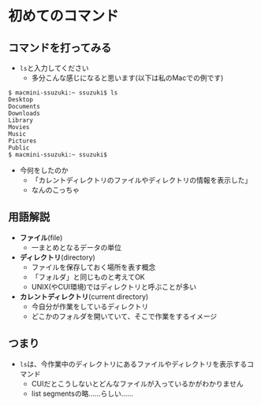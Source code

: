 初めてのコマンド
====

コマンドを打ってみる
----

* `ls`と入力してください
    * 多分こんな感じになると思います(以下は私のMacでの例です)

```
$ macmini-ssuzuki:~ ssuzuki$ ls
Desktop
Documents
Downloads
Library
Movies
Music
Pictures
Public
$ macmini-ssuzuki:~ ssuzuki$ 
```

* 今何をしたのか
    * 「カレントディレクトリのファイルやディレクトリの情報を表示した」
    * なんのこっちゃ

用語解説
----

* **ファイル**(file)
    * 一まとめとなるデータの単位
* **ディレクトリ**(directory)
    * ファイルを保存しておく場所を表す概念
    * 「フォルダ」と同じものと考えてOK
    * UNIX(やCUI環境)ではディレクトリと呼ぶことが多い
* **カレントディレクトリ**(current directory)
    * 今自分が作業をしているディレクトリ
    * どこかのフォルダを開いていて、そこで作業をするイメージ

つまり
----

* `ls`は、今作業中のディレクトリにあるファイルやディレクトリを表示するコマンド
    * CUIだとこうしないとどんなファイルが入っているかがわかりません
    * list segmentsの略……らしい……
